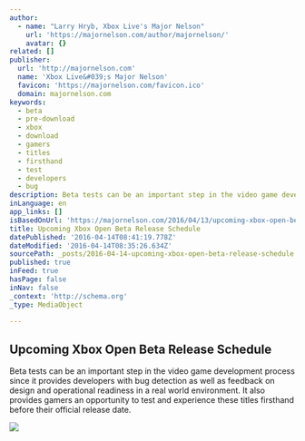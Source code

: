 ```yaml
---
author:
  - name: "Larry Hryb, Xbox Live's Major Nelson"
    url: 'https://majornelson.com/author/majornelson/'
    avatar: {}
related: []
publisher:
  url: 'http://majornelson.com'
  name: 'Xbox Live&#039;s Major Nelson'
  favicon: 'https://majornelson.com/favicon.ico'
  domain: majornelson.com
keywords:
  - beta
  - pre-download
  - xbox
  - download
  - gamers
  - titles
  - firsthand
  - test
  - developers
  - bug
description: Beta tests can be an important step in the video game development process since it provides developers with bug detection as well as feedback on design and operational readiness in a real world environment. It also provides gamers an opportunity to test and experience these titles firsthand before their official release date.
inLanguage: en
app_links: []
isBasedOnUrl: 'https://majornelson.com/2016/04/13/upcoming-xbox-open-beta-release-schedule/'
title: Upcoming Xbox Open Beta Release Schedule
datePublished: '2016-04-14T08:41:19.778Z'
dateModified: '2016-04-14T08:35:26.634Z'
sourcePath: _posts/2016-04-14-upcoming-xbox-open-beta-release-schedule.md
published: true
inFeed: true
hasPage: false
inNav: false
_context: 'http://schema.org'
_type: MediaObject

---
```

<article style=""><h1>Upcoming Xbox Open Beta Release Schedule</h1><p>Beta tests can be an important step in the video game development process since it provides developers with bug detection as well as feedback on design and operational readiness in a real world environment. It also provides gamers an opportunity to test and experience these titles firsthand before their official release date.</p><img src="https://pbs.twimg.com/media/Cf8FaWVUUAM_8bO.jpg" /></article>